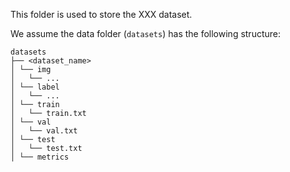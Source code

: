 This folder is used to store the XXX dataset.

We assume the data folder (`datasets`) has the following structure:

```
datasets
├── <dataset_name> 
│ └── img
│   └── ...
│ └── label
│   └── ...
│ └── train
│   └── train.txt
│ └── val
│   └── val.txt
│ └── test
│   └── test.txt
│ └── metrics
```